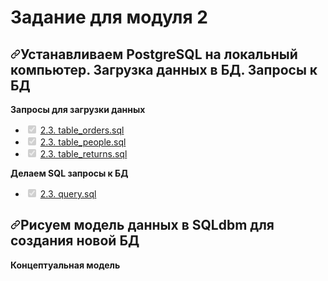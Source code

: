 <h1>Задание для модуля 2</h1>
<h2><a id="user-content-устанавливаем-postgresql-на-локальный-компьютер-загружаем-данные-в-БД-пишем SQL-запросы-к-БЬ" class="anchor" aria-hidden="true" href="https://github.com/a2say/DE-101/blob/main/Module02/Readme.md#%D1%83%D1%81%D1%82%D0%B0%D0%BD%D0%B0%D0%B2%D0%BB%D0%B8%D0%B2%D0%B0%D0%B5%D0%BC-postgresql-%D0%BD%D0%B0-%D0%BB%D0%BE%D0%BA%D0%B0%D0%BB%D1%8C%D0%BD%D1%8B%D0%B9-%D0%BA%D0%BE%D0%BC%D0%BF%D1%8C%D1%8E%D1%82%D0%B5%D1%80-%D0%B7%D0%B0%D0%B3%D1%80%D1%83%D0%B7%D0%BA%D0%B0-%D0%B4%D0%B0%D0%BD%D0%BD%D1%8B%D1%85-%D0%B2-%D0%B1%D0%B4-%D0%B7%D0%B0%D0%BF%D1%80%D0%BE%D1%81%D1%8B-%D0%BA-%D0%B1%D0%B4"><svg class="octicon octicon-link" viewbox="0 0 16 16" version="1.1" width="16" height="16" aria-hidden="true"><path fill-rule="evenodd" d="M7.775 3.275a.75.75 0 001.06 1.06l1.25-1.25a2 2 0 112.83 2.83l-2.5 2.5a2 2 0 01-2.83 0 .75.75 0 00-1.06 1.06 3.5 3.5 0 004.95 0l2.5-2.5a3.5 3.5 0 00-4.95-4.95l-1.25 1.25zm-4.69 9.64a2 2 0 010-2.83l2.5-2.5a2 2 0 012.83 0 .75.75 0 001.06-1.06 3.5 3.5 0 00-4.95 0l-2.5 2.5a3.5 3.5 0 004.95 4.95l1.25-1.25a.75.75 0 00-1.06-1.06l-1.25 1.25a2 2 0 01-2.83 0z"></path></svg></a>Устанавливаем PostgreSQL на локальный компьютер. Загрузка данных в БД. Запросы к БД</h2>
<p><strong>Запросы для загрузки данных</strong></p>
<ul class="contains-task-list">
<li class="task-list-item"><input type="checkbox" id="" disabled="disabled" class="task-list-item-checkbox" checked="checked" /><span>&nbsp;</span><a href="https://github.com/a2say/DE-101/blob/main/Module02/2.3.%20table_orders.sql">2.3. table_orders.sql</a></li>
<li class="task-list-item"><input type="checkbox" id="" disabled="disabled" class="task-list-item-checkbox" checked="checked" /><span>&nbsp;</span><a href="https://github.com/a2say/DE-101/blob/main/Module02/2.3.%20table_people.sql">2.3. table_people.sql</a></li>
<li class="task-list-item"><input type="checkbox" id="" disabled="disabled" class="task-list-item-checkbox" checked="checked" /><span>&nbsp;</span><a href="https://github.com/a2say/DE-101/blob/main/Module02/2.3.%20table_returns.sql">2.3. table_returns.sql</a></li>
</ul>
<p><strong>Делаем SQL запросы к БД</strong></p>
<ul class="contains-task-list">
<li class="task-list-item"><input type="checkbox" id="" disabled="disabled" class="task-list-item-checkbox" checked="checked" /><span>&nbsp;</span><a href="https://github.com/a2say/DE-101/blob/main/Module02/2.3.%20query.sql">2.3. query.sql</a></li>
</ul>
<h2><a id="user-content-рисуем-модель-данных-в-sqldbm-для-создания-новой-бд" class="anchor" aria-hidden="true" href="https://github.com/a2say/DE-101/blob/main/Module02/Readme.md#%D1%80%D0%B8%D1%81%D1%83%D0%B5%D0%BC-%D0%BC%D0%BE%D0%B4%D0%B5%D0%BB%D1%8C-%D0%B4%D0%B0%D0%BD%D0%BD%D1%8B%D1%85-%D0%B2-sqldbm-%D0%B4%D0%BB%D1%8F-%D1%81%D0%BE%D0%B7%D0%B4%D0%B0%D0%BD%D0%B8%D1%8F-%D0%BD%D0%BE%D0%B2%D0%BE%D0%B9-%D0%B1%D0%B4"><svg class="octicon octicon-link" viewbox="0 0 16 16" version="1.1" width="16" height="16" aria-hidden="true"><path fill-rule="evenodd" d="M7.775 3.275a.75.75 0 001.06 1.06l1.25-1.25a2 2 0 112.83 2.83l-2.5 2.5a2 2 0 01-2.83 0 .75.75 0 00-1.06 1.06 3.5 3.5 0 004.95 0l2.5-2.5a3.5 3.5 0 00-4.95-4.95l-1.25 1.25zm-4.69 9.64a2 2 0 010-2.83l2.5-2.5a2 2 0 012.83 0 .75.75 0 001.06-1.06 3.5 3.5 0 00-4.95 0l-2.5 2.5a3.5 3.5 0 004.95 4.95l1.25-1.25a.75.75 0 00-1.06-1.06l-1.25 1.25a2 2 0 01-2.83 0z"></path></svg></a>Рисуем модель данных в SQLdbm для создания новой БД</h2>
<p><strong>Концептуальная модель</strong></p>

